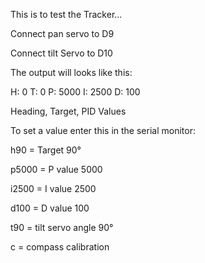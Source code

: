 This is to test the Tracker...

Connect pan servo to D9

Connect tilt Servo to D10

The output will looks like this:

H: 0 T: 0 P: 5000 I: 2500 D: 100

Heading, Target, PID Values

To set a value enter this in the serial monitor:

h90 = Target 90°

p5000 = P value 5000

i2500 = I value 2500

d100 = D value 100

t90 = tilt servo angle 90°

c = compass calibration
